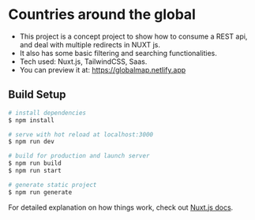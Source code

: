 # Countries around the global

- This project is a concept project to show how to consume a REST api, and deal with multiple redirects in NUXT js.
- It also has some basic filtering and searching functionalities.
- Tech used: Nuxt.js, TailwindCSS, Saas.
- You can preview it at: https://globalmap.netlify.app

## Build Setup

```bash
# install dependencies
$ npm install

# serve with hot reload at localhost:3000
$ npm run dev

# build for production and launch server
$ npm run build
$ npm run start

# generate static project
$ npm run generate
```

For detailed explanation on how things work, check out [Nuxt.js docs](https://nuxtjs.org).
